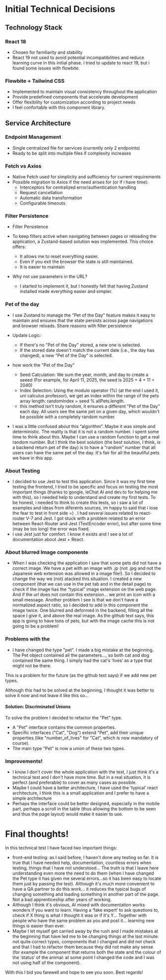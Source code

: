 # Initial Technical Decisions

## Technology Stack

### React 18
- Chosen for familiarity and stability
- React 19 not used to avoid potential incompatibilities and reduce learning curve in this initial phase. I tried to update to react 19, but i found some issues with flowbite.

### Flowbite + Tailwind CSS
- Implemented to maintain visual consistency throughout the application
- Provide predefined components that accelerate development
- Offer flexibility for customization according to project needs
- I feel confortable with this component library.

## Service Architecture

### Endpoint Management
- Single centralized file for services (currently only 2 endpoints)
- Ready to be split into multiple files if complexity increases

### Fetch vs Axios
- Native Fetch used for simplicity and sufficiency for current requirements
- Possible migration to Axios if the need arises for (or if i have time):
  - Interceptors for centralized error/authentication handling
  - Request cancellation
  - Automatic data transformation
  - Configurable timeouts

### Filter Persistence

- Filter Persistence
- To keep filters active when navigating between pages or reloading the application, a Zustand-based solution was implemented. This choice offers:

  - It allows me to reset everything easier.
  - Even if you exit the browser the state is still maintained.
  - It is easier to maintain

- Why not use parameters in the URL?
  - I started to implement it, but I honestly felt that having Zustand installed made everything easier and simpler.

### Pet of the day
- I use Zustand to manage the "Pet of the Day" feature makes it easy to maintain and ensures that the state persists across page navigations and browser reloads. Share reasons with filter persistence

- Update Logic:
  - If there's no "Pet of the Day" stored, a new one is selected.
  - If the stored date doesn't match the current date (i.e., the day has changed), a new "Pet of the Day" is selected.
- how work the "Pet of the Day"
  - Seed Calculation: We sum the year, month, and day to create a seeed (For example, for April 11, 2025, the seed is 2025 + 4 + 11 = 2040)
  - Index Selection: Using the modulo operator (%) (at the end I used it, uni calculus professor), we get an index within the range of the pets array length: randomIndex = seed % allPets.length.
  - this method isn't truly random, it ensures a different "Pet of the Day" each day. All users see the same pet on a given day, which wouldn't be possible with a completely random number.
- I was a little confused about this “algorithm”. Maybe it was simple and deterministic. The reality is that it is not a random number. I spent some time to think about this. 
Maybe I can use a random function to get a real random number. But I think the best solution (the best solution, I think, is a backend return pet of the day) is to have a “random” number that all users can have the same pet of the day. It's fair for all the beautiful pets we have in this app.

### About Testing
- I decided to use Jest to test this application. Since it was my first time testing the frontend, I tried to be specific and focus on testing the most important things (thanks to google, leChat AI and dev.to for helping me with this), so i needed help to understand and create my first tests. To be honest, i needed to think to create this tests, so i saw a lot of examples and ideas from diferents sources, im happy to said that i lose the fear to test in front side =) . I had several issues related to react-router V-7 and Jest. I got stuck with a problem related to an error between React-Router and Jest (TextEncoder error), but after some time (may be too long) the error was fixed. 
- I use Jest just for comfort. I know it exists and I see a lot of documentation about Jest + React.

### About blurred Image componente
- When I was checking the application I saw that some pets did not have a correct image. We have a pet with an image with .jp (not .jpg and not the Japanese web extension was allowed in a image file!). 
So I decided to change the way we (not) atacked this situation. 
I created a new component (that we can use in the pet tab and in the detail page) to check if the image has the “typical” image extension on the web page. And if the url does not contain this extension... we print an icon with a small message.
Another problem I see is that we don't have a normalized aspect ratio, so I decided to add in this component the image twice. One blurred and deformed in the backend, filling all the space I give it, and above the real image. 
As the github text says, this app is going to have tons of pets, but with the image cache this is not going to be a problem!


### Problems with the
- I have changed the type "pet". I made a big mistake at the beginning. The Pet object contained all the parameters..., so both cat and dog contained the same thing. I simply had the cat's ‘lives’ as a type that might not be there.

This is a problem for the future (as the github text says) if we add new pet types.

Although this had to be solved at the beginning, I thought it was better to solve it now and not leave it like this so...
#### Solution: Discriminated Unions

To solve the problem I decided to refactor the "Pet" type.

 - A "Pet" interface contains the common properties.
 - Specific interfaces ("Cat", "Dog") extend "Pet", add their unique properties (like "number_of_lives" for "Cat", which is now mandatory of course).
 - The main type "Pet" is now a union of these two types.


### Improvements!
- I know I don't cover the whole application with the test, I just think it's a technical test and I don't have more time. But in a real situation, it is perfect (and preferable) to cover as many cases as possible.
- Maybe I could have a better architecture, I have used the ‘typical’ react architecture, I think this is a small application and I prefer to have a simple architecture
- Perhaps the interface could be better designed, especially in the mobile part, perhaps a scroll in the table (thus allowing the bottom to be seen and thus the page layout) would make it easier to use. 


# Final thoughts!
In this technical test I have faced two important things:
- front-end testing: as I said before, I haven't done any testing so far. It is true that I have needed help, documentation, countless errors when testing, things that I have not understood... The truth is that I leave here understanding even more the need to do them (when I have changed the Pet type it has given me several errors...so it has been easy to locate them just by passing the test). Although it's much more convenient to have a QA partner to do this work... it reduces the typical bugs of changing something and loading something in another part of the page. Not a bad apprenticeship after years of working.
- Although I think it's obvious, AI mixed with documentation works wonders if you want to learn. Having a ‘fake expert’ to ask questions to, check if X thing is what I thought it was or if it's Y... Together with people who have the same problem as you and post it... learning new things is easier than ever. 
- Maybe I let myself get carried away by the rush and I made mistakes at the beginning that have led me to be changing things at the last minute: not quite correct types, components that I changed and did not check and that I had to refactor them because they did not make any sense (for example the component that returns both the state and the colour of the ‘status’ of the animal: at some point I changed the code and I was not using half of the component).

With this I bid you farewell and hope to see you soon. Best regards!